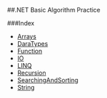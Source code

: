 ##.NET Basic Algorithm Practice

###Index
* [Arrays](https://github.com/maninwindow/DotNetPractices/tree/master/DotNetPractices/Arrays)
* [DaraTypes](https://github.com/maninwindow/DotNetPractices/tree/master/DotNetPractices/DataTypes)
* [Function](https://github.com/maninwindow/DotNetPractices/tree/master/DotNetPractices/Function)
* [IO](https://github.com/maninwindow/DotNetPractices/tree/master/DotNetPractices/Function)
* [LINQ](https://github.com/maninwindow/DotNetPractices/tree/master/DotNetPractices/LINQ)
* [Recursion](https://github.com/maninwindow/DotNetPractices/tree/master/DotNetPractices/Recursion)
* [SearchingAndSorting](https://github.com/maninwindow/DotNetPractices/tree/master/DotNetPractices/SearchingAndSorting)
* [String](https://github.com/maninwindow/DotNetPractices/tree/master/DotNetPractices/String)
